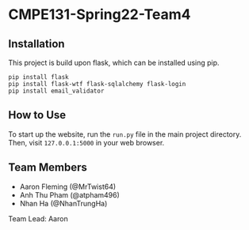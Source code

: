 # CMPE131-Spring22-Team4

<!-- Describe the project here -->

## Installation

This project is build upon flask, which can be installed using pip.
```
pip install flask
pip install flask-wtf flask-sqlalchemy flask-login
pip install email_validator

```
<!-- We may need to add bootstrap to this above? -->

## How to Use

To start up the website, run the `run.py` file in the main project directory. \
Then, visit `127.0.0.1:5000` in your web browser.

## Team Members

- Aaron Fleming (@MrTwist64)
- Anh Thu Pham (@atpham496)
- Nhan Ha (@NhanTrungHa)

Team Lead: Aaron
